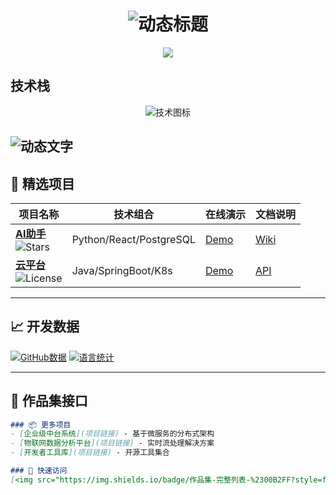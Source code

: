 <h1 align="center">
  <img src="https://readme-typing-svg.demolab.com?font=Fira+Code&size=30&duration=2800&color=00FF00&center=true&vCenter=true&width=600&lines=Hi+%F0%9F%91%8B%2C+I'm+[SeaChange];幻想成为Full+Stack+Developer;只能够成为Open+Source+Contributor" alt="动态标题" />
</h1>

<p align="center">
  <img src="https://readme-typing-svg.demolab.com?font=Fira+Code&weight=600&size=24&duration=4000&color=00CED1&width=500&lines=欢迎来到我的代码世界;持续构建数字魔法">
</p>

## 技术栈
<p align="center">
  <img src="https://skillicons.dev/icons?i=html,wordpress,visualstudio,svg,md,ai&theme=dark&perline=8" alt="技术图标" />
</p>

![动态文字](https://readme-typing-svg.demolab.com?font=Fira+Code&weight=600&size=24&duration=4000&color=00CED1&center=true&vCenter=true&width=500&lines=欢迎来到我的代码世界;持续构建数字魔法)
---

## 🚀 精选项目
<!-- 项目展示卡片 -->
| 项目名称 | 技术组合 | 在线演示 | 文档说明 |
|---------|---------|----------|----------|
| ​**[AI助手](项目链接)** <br> ![Stars](https://img.shields.io/github/stars/用户名/仓库名?style=flat&logo=github) | Python/React/PostgreSQL | [Demo](演示链接) | [Wiki](文档链接) |
| ​**[云平台](项目链接)** <br> ![License](https://img.shields.io/badge/license-Apache%202.0-blue) | Java/SpringBoot/K8s | [Demo](演示链接) | [API](文档链接) |

---

## 📈 开发数据
<!-- 动态统计卡片 -->
[![GitHub数据](https://github-readme-stats.vercel.app/api?username=你的用户名&show_icons=true&theme=dark&count_private=true)](https://github.com/你的用户名)
[![语言统计](https://github-readme-stats.vercel.app/api/top-langs/?username=你的用户名&layout=compact&theme=dark)](https://github.com/你的用户名)

---

## 🔗 作品集接口
```markdown
### 📦 更多项目
- [企业级中台系统](项目链接) - 基于微服务的分布式架构
- [物联网数据分析平台](项目链接) - 实时流处理解决方案
- [开发者工具库](项目链接) - 开源工具集合

### 🎯 快速访问
[<img src="https://img.shields.io/badge/作品集-完整列表-%2300B2FF?style=for-the-badge&logo=github">](作品集总链接)
